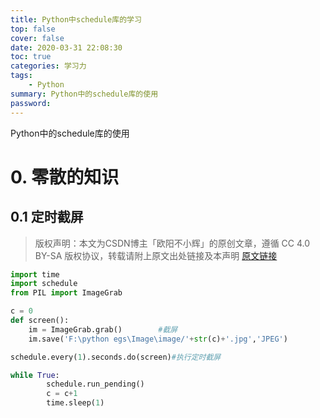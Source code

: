 ```yaml
---
title: Python中schedule库的学习
top: false
cover: false
date: 2020-03-31 22:08:30
toc: true
categories: 学习力
tags: 
    - Python
summary: Python中的schedule库的使用
password:
---
```

Python中的schedule库的使用
<!--more-->

# 0. 零散的知识

## 0.1 定时截屏

>版权声明：本文为CSDN博主「欧阳不小辉」的原创文章，遵循 CC 4.0 BY-SA 版权协议，转载请附上原文出处链接及本声明
>[原文链接](https://blog.csdn.net/a180736/java/article/details/79159859)

```python
import time 
import schedule
from PIL import ImageGrab 

c = 0 
def screen():
    im = ImageGrab.grab()        #截屏
    im.save('F:\python egs\Image\image/'+str(c)+'.jpg','JPEG') 

schedule.every(1).seconds.do(screen)#执行定时截屏

while True:                                 
        schedule.run_pending()
        c = c+1
        time.sleep(1)
```